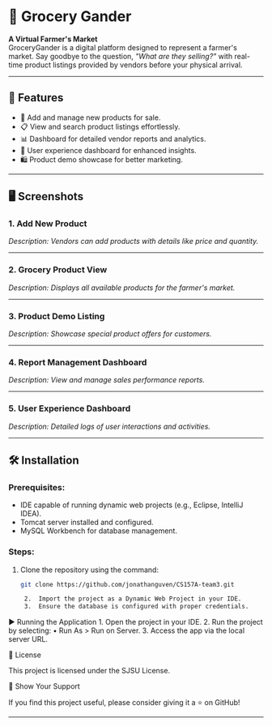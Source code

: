 
# 🛒 Grocery Gander

**A Virtual Farmer's Market**  
GroceryGander is a digital platform designed to represent a farmer's market. Say goodbye to the question, _"What are they selling?"_ with real-time product listings provided by vendors before your physical arrival.

---

## 🚀 Features
- 🌱 Add and manage new products for sale.
- 📋 View and search product listings effortlessly.
- 📊 Dashboard for detailed vendor reports and analytics.
- 🎨 User experience dashboard for enhanced insights.
- 🛍 Product demo showcase for better marketing.

---

## 🖥️ Screenshots

### **1. Add New Product**

_Description: Vendors can add products with details like price and quantity._

---

### **2. Grocery Product View**

_Description: Displays all available products for the farmer's market._

---

### **3. Product Demo Listing**
 
_Description: Showcase special product offers for customers._

---

### **4. Report Management Dashboard**

_Description: View and manage sales performance reports._

---

### **5. User Experience Dashboard**
 
_Description: Detailed logs of user interactions and activities._

---

## 🛠️ Installation

### Prerequisites:
- IDE capable of running dynamic web projects (e.g., Eclipse, IntelliJ IDEA).
- Tomcat server installed and configured.
- MySQL Workbench for database management.

### Steps:
1. Clone the repository using the command:
   ```bash
   git clone https://github.com/jonathanguven/CS157A-team3.git

	2.	Import the project as a Dynamic Web Project in your IDE.
	3.	Ensure the database is configured with proper credentials.

▶️ Running the Application
	1.	Open the project in your IDE.
	2.	Run the project by selecting:
	•	Run As > Run on Server.
	3.	Access the app via the local server URL.



📜 License

This project is licensed under the SJSU License.

🌟 Show Your Support

If you find this project useful, please consider giving it a ⭐ on GitHub!

---



